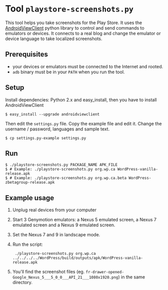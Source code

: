 # Tool `playstore-screenshots.py`

This tool helps you take screenshots for the Play Store. It uses the [AndroidViewClient](https://github.com/dtmilano/AndroidViewClient) python library to control and send commands to emulators or devices. It connects to a real blog and change the emulator or device language to take localized screenshots.

## Prerequisites

* your devices or emulators must be connected to the Internet and rooted.
* `adb` binary must be in your `PATH` when you run the tool.

## Setup

Install dependencies: Python 2.x and easy_install, then you have to install AndroidViewClient

	$ easy_install --upgrade androidviewclient

Then edit the `settings.py` file. Copy the example file and edit it. Change the username / password, languages and sample text.

	$ cp settings.py-example settings.py

## Run

	$ ./playstore-screenshots.py PACKAGE_NAME APK_FILE
	$ # Example: ./playstore-screenshots.py org.wp.ca WordPress-vanilla-release.apk
	$ # Example: ./playstore-screenshots.py org.wp.ca.beta WordPress-zbetagroup-release.apk

## Example usage

1. Unplug real devices from your computer
1. Start 3 Genymotion emulators: a Nexus 5 emulated screen, a Nexus 7 emulated screen and a Nexus 9 emulated screen.
1. Set the Nexus 7 and 9 in landscape mode.
1. Run the script:

	    ./playstore-screenshots.py org.wp.ca ../../../../WordPress/build/outputs/apk/WordPress-vanilla-release.apk

1. You'll find the screenshot files (eg. `fr-drawer-opened-Google_Nexus_5___5_0_0___API_21___1080x1920.png`) in the same directory.

